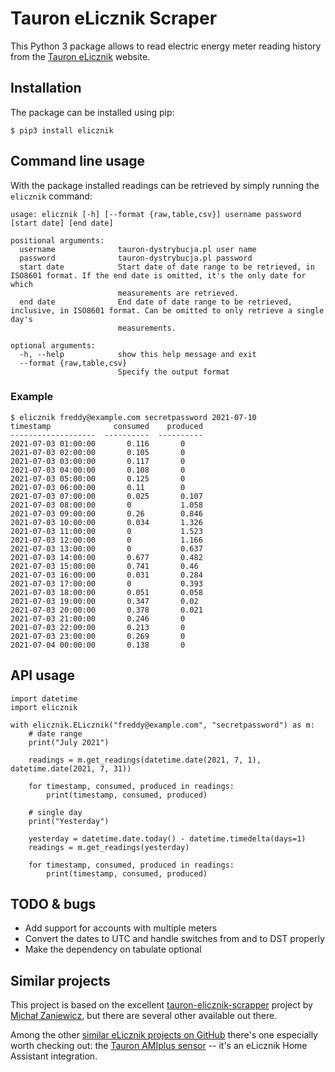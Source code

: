 # Tauron eLicznik Scraper

This Python 3 package allows to read electric energy meter reading history from the 
[Tauron eLicznik](https://elicznik.tauron-dystrybucja.pl/) website.


## Installation

The package can be installed using pip:

```
$ pip3 install elicznik
```


## Command line usage

With the package installed readings can be retrieved by simply running the `elicznik` command:
```
usage: elicznik [-h] [--format {raw,table,csv}] username password [start date] [end date]

positional arguments:
  username              tauron-dystrybucja.pl user name
  password              tauron-dystrybucja.pl password
  start date            Start date of date range to be retrieved, in ISO8601 format. If the end date is omitted, it's the only date for which
                        measurements are retrieved.
  end date              End date of date range to be retrieved, inclusive, in ISO8601 format. Can be omitted to only retrieve a single day's
                        measurements.

optional arguments:
  -h, --help            show this help message and exit
  --format {raw,table,csv}
                        Specify the output format
```

### Example

```
$ elicznik freddy@example.com secretpassword 2021-07-10
timestamp              consumed    produced
-------------------  ----------  ----------
2021-07-03 01:00:00       0.116       0
2021-07-03 02:00:00       0.105       0
2021-07-03 03:00:00       0.117       0
2021-07-03 04:00:00       0.108       0
2021-07-03 05:00:00       0.125       0
2021-07-03 06:00:00       0.11        0
2021-07-03 07:00:00       0.025       0.107
2021-07-03 08:00:00       0           1.058
2021-07-03 09:00:00       0.26        0.846
2021-07-03 10:00:00       0.034       1.326
2021-07-03 11:00:00       0           1.523
2021-07-03 12:00:00       0           1.166
2021-07-03 13:00:00       0           0.637
2021-07-03 14:00:00       0.677       0.482
2021-07-03 15:00:00       0.741       0.46
2021-07-03 16:00:00       0.031       0.284
2021-07-03 17:00:00       0           0.393
2021-07-03 18:00:00       0.051       0.058
2021-07-03 19:00:00       0.347       0.02
2021-07-03 20:00:00       0.378       0.021
2021-07-03 21:00:00       0.246       0
2021-07-03 22:00:00       0.213       0
2021-07-03 23:00:00       0.269       0
2021-07-04 00:00:00       0.138       0
```


## API usage

```
import datetime
import elicznik

with elicznik.ELicznik("freddy@example.com", "secretpassword") as m:
    # date range
    print("July 2021")

    readings = m.get_readings(datetime.date(2021, 7, 1), datetime.date(2021, 7, 31))

    for timestamp, consumed, produced in readings:
        print(timestamp, consumed, produced)

    # single day
    print("Yesterday")

    yesterday = datetime.date.today() - datetime.timedelta(days=1)
    readings = m.get_readings(yesterday)

    for timestamp, consumed, produced in readings:
        print(timestamp, consumed, produced)
```


## TODO & bugs

* Add support for accounts with multiple meters
* Convert the dates to UTC and handle switches from and to DST properly
* Make the dependency on tabulate optional


## Similar projects

This project is based on the excellent
[tauron-elicznik-scrapper](https://github.com/MichalZaniewicz/tauron-elicznik-scraper) project by
[Michał Zaniewicz](https://github.com/MichalZaniewicz), but there are several other available out there.

Among the other [similar eLicznik projects on GitHub](https://github.com/search?q=elicznik) there's one especially
worth checking out:
the [Tauron AMIplus sensor](https://github.com/PiotrMachowski/Home-Assistant-custom-components-Tauron-AMIplus) -- it's
an eLicznik Home Assistant integration.
